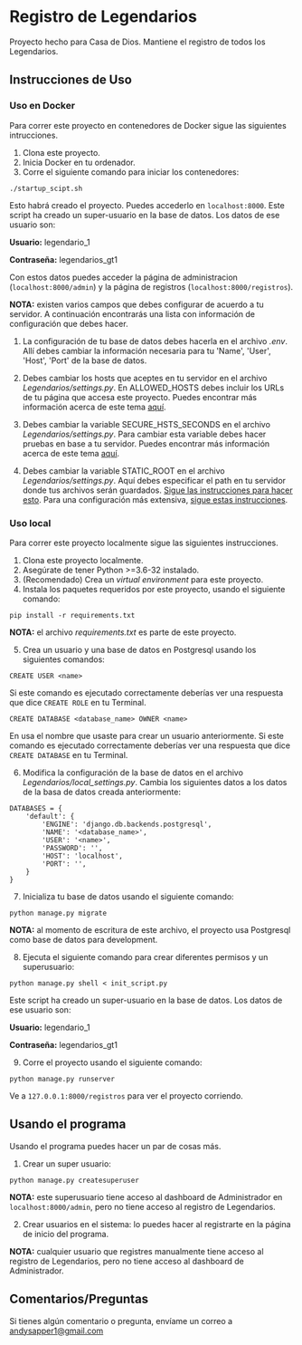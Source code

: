 # Registro de Legendarios
Proyecto hecho para Casa de Dios. Mantiene el registro de todos los Legendarios.

## Instrucciones de Uso

### Uso en Docker
Para correr este proyecto en contenedores de Docker sigue las siguientes intrucciones.

1. Clona este proyecto.
2. Inicia Docker en tu ordenador.
3. Corre el siguiente comando para iniciar los contenedores:

```./startup_scipt.sh```

Esto habrá creado el proyecto. Puedes accederlo en `localhost:8000`. Este script ha creado un super-usuario en la base de datos. Los datos de ese usuario son:

**Usuario:** legendario_1

**Contraseña:** legendarios_gt1

Con estos datos puedes acceder la página de administracion (`localhost:8000/admin`) y la página de registros (`localhost:8000/registros`).


**NOTA:** existen varios campos que debes configurar de acuerdo a tu servidor. A continuación encontrarás una lista con información de configuración que debes hacer.

1. La configuración de tu base de datos debes hacerla en el archivo *.env*. Allí debes cambiar la información necesaria para tu 'Name', 'User', 'Host', 'Port' de la base de datos.

2. Debes cambiar los hosts que aceptes en tu servidor en el archivo *Legendarios/settings.py*. En ALLOWED_HOSTS debes incluir los URLs de tu página que accesa este proyecto. Puedes encontrar más información acerca de este tema [aquí](https://docs.djangoproject.com/en/1.11/ref/settings/#std:setting-ALLOWED_HOSTS).

3. Debes cambiar la variable SECURE_HSTS_SECONDS en el archivo *Legendarios/settings.py*. Para cambiar esta variable debes hacer pruebas en base a tu servidor. Puedes encontrar más información acerca de este tema [aquí](https://docs.djangoproject.com/en/1.11/ref/settings/#std:setting-SECURE_HSTS_SECONDS).

4. Debes cambiar la variable STATIC_ROOT en el archivo *Legendarios/settings.py*. Aquí debes especificar el path en tu servidor donde tus archivos serán guardados. [Sigue las instrucciones para hacer esto](https://docs.djangoproject.com/en/1.11/howto/static-files/#deployment). Para una configuración más extensiva, [sigue estas instrucciones](https://docs.djangoproject.com/en/1.11/howto/static-files/deployment/).


### Uso local
Para correr este proyecto localmente sigue las siguientes instrucciones.

1. Clona este proyecto localmente.
2. Asegúrate de tener Python >=3.6-32 instalado.
3. (Recomendado) Crea un *virtual environment* para este proyecto.
4. Instala los paquetes requeridos por este proyecto, usando el siguiente comando:

```pip install -r requirements.txt```

**NOTA:** el archivo *requirements.txt* es parte de este proyecto.

5. Crea un usuario y una base de datos en Postgresql usando los siguientes comandos:

```CREATE USER <name>```

Si este comando es ejecutado correctamente deberías ver una respuesta que dice `CREATE ROLE` en tu Terminal.

```CREATE DATABASE <database_name> OWNER <name>```

En <name> usa el nombre que usaste para crear un usuario anteriormente. Si este comando es ejecutado correctamente deberías ver una respuesta que dice `CREATE DATABASE` en tu Terminal.

6. Modifica la configuración de la base de datos en el archivo *Legendarios/local_settings.py*. Cambia los siguientes datos a los datos de la basa de datos creada anteriormente:

```
DATABASES = {
    'default': {
        'ENGINE': 'django.db.backends.postgresql',
        'NAME': '<database_name>',
        'USER': '<name>',
        'PASSWORD': '',
        'HOST': 'localhost',
        'PORT': '',
    }
}
```

7. Inicializa tu base de datos usando el siguiente comando:

```python manage.py migrate```

**NOTA:** al momento de escritura de este archivo, el proyecto usa Postgresql como base de datos para development.

8. Ejecuta el siguiente comando para crear diferentes permisos y un superusuario:

```python manage.py shell < init_script.py```

Este script ha creado un super-usuario en la base de datos. Los datos de ese usuario son:

**Usuario:** legendario_1

**Contraseña:** legendarios_gt1

9. Corre el proyecto usando el siguiente comando:

```python manage.py runserver```

Ve a `127.0.0.1:8000/registros` para ver el proyecto corriendo.


## Usando el programa
Usando el programa puedes hacer un par de cosas más.

1. Crear un super usuario:

```python manage.py createsuperuser```

**NOTA:** este superusuario tiene acceso al dashboard de Administrador en `localhost:8000/admin`, pero no tiene acceso al registro de Legendarios.

2. Crear usuarios en el sistema: lo puedes hacer al registrarte en la página de inicio del programa.

**NOTA:** cualquier usuario que registres manualmente tiene acceso al registro de Legendarios, pero no tiene acceso al dashboard de Administrador.

## Comentarios/Preguntas
Si tienes algún comentario o pregunta, envíame un correo a andysapper1@gmail.com
